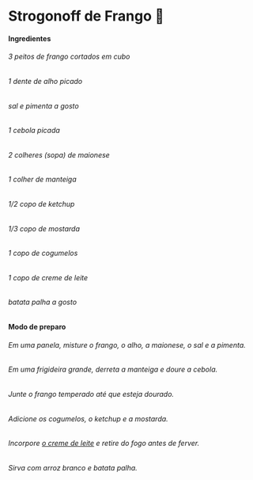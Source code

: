 # Strogonoff de Frango :chicken:

#### Ingredientes

###### 3 peitos de frango cortados em cubo

###### 1 dente de alho picado

###### sal e pimenta a gosto

###### 1 cebola picada

###### 2 colheres (sopa) de maionese

###### 1 colher de manteiga

###### 1/2 copo de ketchup

###### 1/3 copo de mostarda

###### 1 copo de cogumelos

###### 1 copo de creme de leite

###### batata palha a gosto



#### Modo de preparo

###### Em uma panela, misture o frango, o alho, a maionese, o sal e a pimenta.

###### Em uma frigideira grande, derreta a manteiga e doure a cebola.

###### Junte o frango temperado até que esteja dourado.

###### Adicione os cogumelos, o ketchup e a mostarda.

###### Incorpore [o creme de leite](https://blog.tudogostoso.com.br/dicas-de-cozinha/creme-de-leite-fresco-caseiro-de-caixinha-e-mais/) e retire do fogo antes de ferver.

###### Sirva com arroz branco e batata palha.



